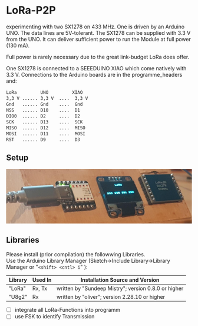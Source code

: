# LoRa-P2P

experimenting with two SX1278 on 433 MHz. One is driven by an Arduino UNO. The data lines are 5V-tolerant. The SX1278 can be supplied with 3.3 V from the UNO. It can deliver sufficient power to run the Module at full power (130 mA).

Full power is rarely necessary due to the great link-budget LoRa does offer.

One SX1278 is connected to a SEEEDUINO XIAO which come natively with 3.3 V.
Connections to the Arduino boards are in the programme_headers and:

    LoRa         UNO         XIAO
    3,3 V ...... 3,3 V  ....  3,3 V
    Gnd   ...... Gnd    ....  Gnd
    NSS   ...... D10    ....  D1
    DIO0  ...... D2     ....  D2
    SCK   ...... D13    ....  SCK
    MISO  ...... D12    ....  MISO
    MOSI  ...... D11    ....  MOSI
    RST   ...... D9     ....  D3

## Setup

![Setup](image/LoRa_P2P.png)

## Libraries

Please install (prior compilation) the followwing Libraries.  
Use the Arduino Library Manager (Sketch->Include Library->Library Manager or "`<shift> <cntl> i`" ):

Library | Used In | Installation Source and Version
--------|---------|--------
"LoRa" | Rx, Tx | written by "Sundeep Mistry"; version 0.8.0 or higher 
"U8g2" | Rx     | written by "oliver"; version 2.28.10 or higher

- [ ] integrate all LoRa-Functions into programm
- [ ] use FSK to identify Transmission

